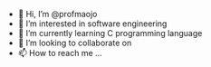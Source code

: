 - 👋 Hi, I’m @profmaojo
- 👀 I’m interested in software engineering
- 🌱 I’m currently learning C programming language
- 💞️ I’m looking to collaborate on 
- 📫 How to reach me ...

<!---
profmaojo/profmaojo is a ✨ special ✨ repository because its `README.md` (this file) appears on your GitHub profile.
You can click the Preview link to take a look at your changes.
--->
